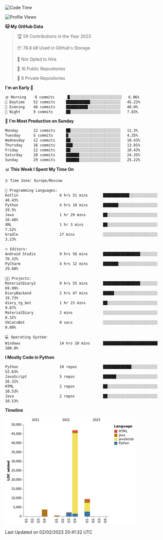 <!--START_SECTION:waka-->
![Code Time](http://img.shields.io/badge/Code%20Time-14%20hrs%2015%20mins-blue)

![Profile Views](http://img.shields.io/badge/Profile%20Views-72-blue)

**🐱 My GitHub Data** 

> 🏆 59 Contributions in the Year 2023
 > 
> 📦 78.8 kB Used in GitHub's Storage 
 > 
> 🚫 Not Opted to Hire
 > 
> 📜 16 Public Repositories 
 > 
> 🔑 8 Private Repositories  
 > 
**I'm an Early 🐤** 

```text
🌞 Morning    8 commits      █░░░░░░░░░░░░░░░░░░░░░░░░   6.96% 
🌆 Daytime    52 commits     ███████████░░░░░░░░░░░░░░   45.22% 
🌃 Evening    46 commits     ██████████░░░░░░░░░░░░░░░   40.0% 
🌙 Night      9 commits      ██░░░░░░░░░░░░░░░░░░░░░░░   7.83%

```
📅 **I'm Most Productive on Sunday** 

```text
Monday       13 commits     ██░░░░░░░░░░░░░░░░░░░░░░░   11.3% 
Tuesday      5 commits      █░░░░░░░░░░░░░░░░░░░░░░░░   4.35% 
Wednesday    12 commits     ██░░░░░░░░░░░░░░░░░░░░░░░   10.43% 
Thursday     16 commits     ███░░░░░░░░░░░░░░░░░░░░░░   13.91% 
Friday       12 commits     ██░░░░░░░░░░░░░░░░░░░░░░░   10.43% 
Saturday     28 commits     ██████░░░░░░░░░░░░░░░░░░░   24.35% 
Sunday       29 commits     ██████░░░░░░░░░░░░░░░░░░░   25.22%

```


📊 **This Week I Spent My Time On** 

```text
⌚︎ Time Zone: Europe/Moscow

💬 Programming Languages: 
Kotlin                   6 hrs 51 mins       ████████████░░░░░░░░░░░░░   48.43% 
Python                   4 hrs 10 mins       ███████░░░░░░░░░░░░░░░░░░   29.5% 
Java                     1 hr 29 mins        ██░░░░░░░░░░░░░░░░░░░░░░░   10.48% 
XML                      1 hr 3 mins         ██░░░░░░░░░░░░░░░░░░░░░░░   7.52% 
Gradle                   27 mins             ░░░░░░░░░░░░░░░░░░░░░░░░░   3.23%

🔥 Editors: 
Android Studio           9 hrs 58 mins       █████████████████░░░░░░░░   70.32% 
PyCharm                  4 hrs 12 mins       ███████░░░░░░░░░░░░░░░░░░   29.68%

🐱‍💻 Projects: 
MaterialDiary2           9 hrs 55 mins       █████████████████░░░░░░░░   69.99% 
DiaryBackend             2 hrs 47 mins       █████░░░░░░░░░░░░░░░░░░░░   19.73% 
diary_tg_bot             1 hr 23 mins        ██░░░░░░░░░░░░░░░░░░░░░░░   9.87% 
MaterialDiary            2 mins              ░░░░░░░░░░░░░░░░░░░░░░░░░   0.32% 
VkCatsBot                0 secs              ░░░░░░░░░░░░░░░░░░░░░░░░░   0.08%

💻 Operating System: 
Windows                  14 hrs 10 mins      █████████████████████████   100.0%

```

**I Mostly Code in Python** 

```text
Python                   10 repos            █████████████░░░░░░░░░░░░   52.63% 
JavaScript               5 repos             ██████░░░░░░░░░░░░░░░░░░░   26.32% 
HTML                     2 repos             ██░░░░░░░░░░░░░░░░░░░░░░░   10.53% 
Java                     2 repos             ██░░░░░░░░░░░░░░░░░░░░░░░   10.53%

```


**Timeline**

![Chart not found](https://raw.githubusercontent.com/Adlemex/Adlemex/main/charts/bar_graph.png) 


 Last Updated on 02/02/2023 20:41:32 UTC
<!--END_SECTION:waka-->
